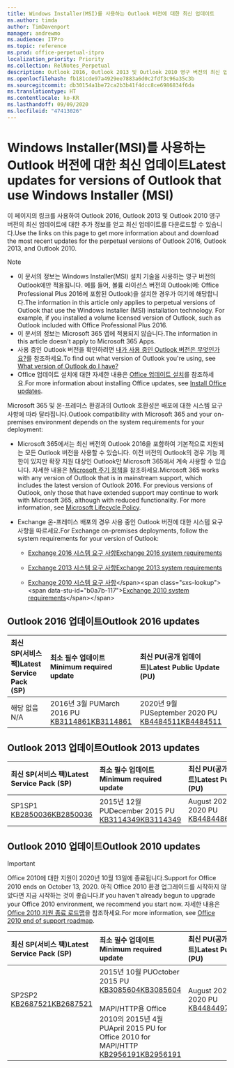 ```yaml
---
title: Windows Installer(MSI)를 사용하는 Outlook 버전에 대한 최신 업데이트
ms.author: timda
author: TimDavenport
manager: andrewmo
ms.audience: ITPro
ms.topic: reference
ms.prod: office-perpetual-itpro
localization_priority: Priority
ms.collection: RelNotes_Perpetual
description: Outlook 2016, Outlook 2013 및 Outlook 2010 영구 버전의 최신 업데이트 정보에 대한 링크를 IT 전문가에게 제공합니다.
ms.openlocfilehash: fb181cde97a4929ee7883a6d0c2fdf3c96a35c3b
ms.sourcegitcommit: db30154a1be72ca2b3b41f4dcc8ce6986834f6da
ms.translationtype: HT
ms.contentlocale: ko-KR
ms.lasthandoff: 09/09/2020
ms.locfileid: "47413026"
---
```

# <a name="latest-updates-for-versions-of-outlook-that-use-windows-installer-msi"></a><span data-ttu-id="b0a7b-103">Windows Installer(MSI)를 사용하는 Outlook 버전에 대한 최신 업데이트</span><span class="sxs-lookup"><span data-stu-id="b0a7b-103">Latest updates for versions of Outlook that use Windows Installer (MSI)</span></span>

<span data-ttu-id="b0a7b-104">이 페이지의 링크를 사용하여 Outlook 2016, Outlook 2013 및 Outlook 2010 영구 버전의 최신 업데이트에 대한 추가 정보를 얻고 최신 업데이트를 다운로드할 수 있습니다.</span><span class="sxs-lookup"><span data-stu-id="b0a7b-104">Use the links on this page to get more information about and download the most recent updates for the perpetual versions of Outlook 2016, Outlook 2013, and Outlook 2010.</span></span>
  
> [!NOTE]
> - <span data-ttu-id="b0a7b-p101">이 문서의 정보는 Windows Installer(MSI) 설치 기술을 사용하는 영구 버전의 Outlook에만 적용됩니다. 예를 들어, 볼륨 라이선스 버전의 Outlook(예: Office Professional Plus 2016에 포함된 Outlook)을 설치한 경우가 여기에 해당합니다.</span><span class="sxs-lookup"><span data-stu-id="b0a7b-p101">The information in this article only applies to perpetual versions of Outlook that use the Windows Installer (MSI) installation technology. For example, if you installed a volume licensed version of Outlook, such as Outlook included with Office Professional Plus 2016.</span></span>
> - <span data-ttu-id="b0a7b-107">이 문서의 정보는 Microsoft 365 앱에 적용되지 않습니다.</span><span class="sxs-lookup"><span data-stu-id="b0a7b-107">The information in this article doesn't apply to Microsoft 365 Apps.</span></span>
> - <span data-ttu-id="b0a7b-108">사용 중인 Outlook 버전을 확인하려면 [내가 사용 중인 Outlook 버전은 무엇인가요?](https://support.office.com/article/b3a9568c-edb5-42b9-9825-d48d82b2257c)를 참조하세요.</span><span class="sxs-lookup"><span data-stu-id="b0a7b-108">To find out what version of Outlook you're using, see [What version of Outlook do I have?](https://support.office.com/article/b3a9568c-edb5-42b9-9825-d48d82b2257c)</span></span>
> - <span data-ttu-id="b0a7b-109">Office 업데이트 설치에 대한 자세한 내용은 [Office 업데이트 설치](https://support.office.com/article/2ab296f3-7f03-43a2-8e50-46de917611c5)를 참조하세요.</span><span class="sxs-lookup"><span data-stu-id="b0a7b-109">For more information about installing Office updates, see [Install Office updates](https://support.office.com/article/2ab296f3-7f03-43a2-8e50-46de917611c5).</span></span> 
  
<span data-ttu-id="b0a7b-110">Microsoft 365 및 온-프레미스 환경과의 Outlook 호환성은 배포에 대한 시스템 요구 사항에 따라 달라집니다.</span><span class="sxs-lookup"><span data-stu-id="b0a7b-110">Outlook compatibility with Microsoft 365 and your on-premises environment depends on the system requirements for your deployment:</span></span>
  
- <span data-ttu-id="b0a7b-p102">Microsoft 365에서는 최신 버전의 Outlook 2016을 포함하여 기본적으로 지원되는 모든 Outlook 버전을 사용할 수 있습니다. 이전 버전의 Outlook의 경우 기능 제한이 있지만 확장 지원 대상인 Outlook만 Microsoft 365에서 계속 사용할 수 있습니다. 자세한 내용은 [Microsoft 주기 정책](https://support.microsoft.com/lifecycle)을 참조하세요.</span><span class="sxs-lookup"><span data-stu-id="b0a7b-p102">Microsoft 365 works with any version of Outlook that is in mainstream support, which includes the latest version of Outlook 2016. For previous versions of Outlook, only those that have extended support may continue to work with Microsoft 365, although with reduced functionality. For more information, see [Microsoft Lifecycle Policy](https://support.microsoft.com/lifecycle).</span></span>
    
- <span data-ttu-id="b0a7b-114">Exchange 온-프레미스 배포의 경우 사용 중인 Outlook 버전에 대한 시스템 요구 사항을 따르세요.</span><span class="sxs-lookup"><span data-stu-id="b0a7b-114">For Exchange on-premises deployments, follow the system requirements for your version of Outlook:</span></span>
    
  - [<span data-ttu-id="b0a7b-115">Exchange 2016 시스템 요구 사항</span><span class="sxs-lookup"><span data-stu-id="b0a7b-115">Exchange 2016 system requirements</span></span>](https://docs.microsoft.com/Exchange/plan-and-deploy/system-requirements)
    
  - [<span data-ttu-id="b0a7b-116">Exchange 2013 시스템 요구 사항</span><span class="sxs-lookup"><span data-stu-id="b0a7b-116">Exchange 2013 system requirements</span></span>](https://docs.microsoft.com/exchange/exchange-2013-system-requirements-exchange-2013-help)
    
  - <span data-ttu-id="b0a7b-117">[Exchange 2010 시스템 요구 사항](https://docs.microsoft.com/previous-versions/office/exchange-server-2010/aa996719(v=exchg.141))</span><span class="sxs-lookup"><span data-stu-id="b0a7b-117">[Exchange 2010 system requirements](https://docs.microsoft.com/previous-versions/office/exchange-server-2010/aa996719(v=exchg.141))</span></span>

   
## <a name="outlook-2016-updates"></a><span data-ttu-id="b0a7b-118">Outlook 2016 업데이트</span><span class="sxs-lookup"><span data-stu-id="b0a7b-118">Outlook 2016 updates</span></span>

|<span data-ttu-id="b0a7b-119">**최신 SP(서비스 팩)**</span><span class="sxs-lookup"><span data-stu-id="b0a7b-119">**Latest Service Pack (SP)**</span></span>|<span data-ttu-id="b0a7b-120">**최소 필수 업데이트**</span><span class="sxs-lookup"><span data-stu-id="b0a7b-120">**Minimum required update**</span></span>|<span data-ttu-id="b0a7b-121">**최신 PU(공개 업데이트)**</span><span class="sxs-lookup"><span data-stu-id="b0a7b-121">**Latest Public Update (PU)**</span></span>|
|:-----|:-----|:-----|
|<span data-ttu-id="b0a7b-122">해당 없음</span><span class="sxs-lookup"><span data-stu-id="b0a7b-122">N/A</span></span>  <br/> |<span data-ttu-id="b0a7b-123">2016년 3월 PU</span><span class="sxs-lookup"><span data-stu-id="b0a7b-123">March 2016 PU</span></span> <br/>[<span data-ttu-id="b0a7b-124">KB3114861</span><span class="sxs-lookup"><span data-stu-id="b0a7b-124">KB3114861</span></span>](https://support.microsoft.com/help/3114861) <br/> |<span data-ttu-id="b0a7b-125">2020년 9월 PU</span><span class="sxs-lookup"><span data-stu-id="b0a7b-125">September 2020 PU</span></span> <br/>[<span data-ttu-id="b0a7b-126">KB4484511</span><span class="sxs-lookup"><span data-stu-id="b0a7b-126">KB4484511</span></span>](https://support.microsoft.com/help/4484511) 

## <a name="outlook-2013-updates"></a><span data-ttu-id="b0a7b-127">Outlook 2013 업데이트</span><span class="sxs-lookup"><span data-stu-id="b0a7b-127">Outlook 2013 updates</span></span>

|<span data-ttu-id="b0a7b-128">**최신 SP(서비스 팩)**</span><span class="sxs-lookup"><span data-stu-id="b0a7b-128">**Latest Service Pack (SP)**</span></span>|<span data-ttu-id="b0a7b-129">**최소 필수 업데이트**</span><span class="sxs-lookup"><span data-stu-id="b0a7b-129">**Minimum required update**</span></span>|<span data-ttu-id="b0a7b-130">**최신 PU(공개 업데이트)**</span><span class="sxs-lookup"><span data-stu-id="b0a7b-130">**Latest Public Update (PU)**</span></span>|
|:-----|:-----|:-----|
|<span data-ttu-id="b0a7b-131">SP1</span><span class="sxs-lookup"><span data-stu-id="b0a7b-131">SP1</span></span>  <br/>[<span data-ttu-id="b0a7b-132">KB2850036</span><span class="sxs-lookup"><span data-stu-id="b0a7b-132">KB2850036</span></span>](https://go.microsoft.com/fwlink/p/?LinkId=512538) <br/> |<span data-ttu-id="b0a7b-133">2015년 12월 PU</span><span class="sxs-lookup"><span data-stu-id="b0a7b-133">December 2015 PU</span></span> <br/>[<span data-ttu-id="b0a7b-134">KB3114349</span><span class="sxs-lookup"><span data-stu-id="b0a7b-134">KB3114349</span></span>](https://support.microsoft.com/kb/3114349) <br/> |<span data-ttu-id="b0a7b-135">August 2020 PU</span><span class="sxs-lookup"><span data-stu-id="b0a7b-135">August 2020 PU</span></span> <br/>[<span data-ttu-id="b0a7b-136">KB4484486</span><span class="sxs-lookup"><span data-stu-id="b0a7b-136">KB4484486</span></span>](https://support.microsoft.com/help/4484486)  |
   
## <a name="outlook-2010-updates"></a><span data-ttu-id="b0a7b-137">Outlook 2010 업데이트</span><span class="sxs-lookup"><span data-stu-id="b0a7b-137">Outlook 2010 updates</span></span>
> [!IMPORTANT]
> <span data-ttu-id="b0a7b-138">Office 2010에 대한 지원이 2020년 10월 13일에 종료됩니다.</span><span class="sxs-lookup"><span data-stu-id="b0a7b-138">Support for Office 2010 ends on October 13, 2020.</span></span> <span data-ttu-id="b0a7b-139">아직 Office 2010 환경 업그레이드를 시작하지 않았다면 지금 시작하는 것이 좋습니다.</span><span class="sxs-lookup"><span data-stu-id="b0a7b-139">If you haven't already begun to upgrade your Office 2010 environment, we recommend you start now.</span></span> <span data-ttu-id="b0a7b-140">자세한 내용은 [Office 2010 지원 종료 로드맵](https://docs.microsoft.com/DeployOffice/office-2010-end-support-roadmap)을 참조하세요.</span><span class="sxs-lookup"><span data-stu-id="b0a7b-140">For more information, see [Office 2010 end of support roadmap](https://docs.microsoft.com/DeployOffice/office-2010-end-support-roadmap).</span></span>

|<span data-ttu-id="b0a7b-141">**최신 SP(서비스 팩)**</span><span class="sxs-lookup"><span data-stu-id="b0a7b-141">**Latest Service Pack (SP)**</span></span>|<span data-ttu-id="b0a7b-142">**최소 필수 업데이트**</span><span class="sxs-lookup"><span data-stu-id="b0a7b-142">**Minimum required update**</span></span>|<span data-ttu-id="b0a7b-143">**최신 PU(공개 업데이트)**</span><span class="sxs-lookup"><span data-stu-id="b0a7b-143">**Latest Public Update (PU)**</span></span>|
|:-----|:-----|:-----|
|<span data-ttu-id="b0a7b-144">SP2</span><span class="sxs-lookup"><span data-stu-id="b0a7b-144">SP2</span></span> <br/>[<span data-ttu-id="b0a7b-145">KB2687521</span><span class="sxs-lookup"><span data-stu-id="b0a7b-145">KB2687521</span></span>](https://go.microsoft.com/fwlink/p/?LinkId=512542) <br><br><br><br/> |<span data-ttu-id="b0a7b-146">2015년 10월 PU</span><span class="sxs-lookup"><span data-stu-id="b0a7b-146">October 2015 PU</span></span> <br/> [<span data-ttu-id="b0a7b-147">KB3085604</span><span class="sxs-lookup"><span data-stu-id="b0a7b-147">KB3085604</span></span>](https://support.microsoft.com/kb/3085604) <br/><br/>  <span data-ttu-id="b0a7b-148">MAPI/HTTP용 Office 2010의 2015년 4월 PU</span><span class="sxs-lookup"><span data-stu-id="b0a7b-148">April 2015 PU for Office 2010 for MAPI/HTTP</span></span> <br/> [<span data-ttu-id="b0a7b-149">KB2956191</span><span class="sxs-lookup"><span data-stu-id="b0a7b-149">KB2956191</span></span>](https://support.microsoft.com/help/2956191/april-14-2015-update-for-office-2010-kb2956191) <br/> |<span data-ttu-id="b0a7b-150">August 2020 PU</span><span class="sxs-lookup"><span data-stu-id="b0a7b-150">August 2020 PU</span></span> <br/>[<span data-ttu-id="b0a7b-151">KB4484497</span><span class="sxs-lookup"><span data-stu-id="b0a7b-151">KB4484497</span></span>](https://support.microsoft.com/help/4484497) <br><br><br><br/>|
   

